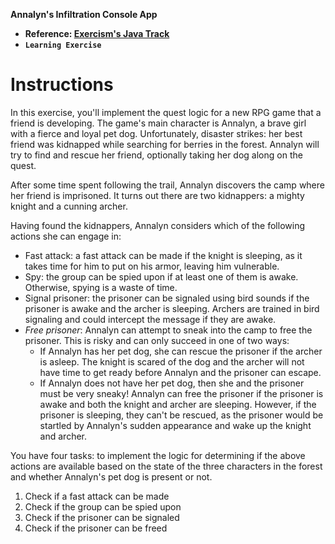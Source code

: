 **Annalyn's Infiltration Console App**

- **Reference: [Exercism's Java Track](https://exercism.org/tracks/java)**
- **`Learning Exercise`**

# Instructions

In this exercise, you'll implement the quest logic for a new RPG game that a friend is developing.
The game's main character is Annalyn, a brave girl with a fierce and loyal pet dog.
Unfortunately, disaster strikes: her best friend was kidnapped while searching for berries in the forest.
Annalyn will try to find and rescue her friend, optionally taking her dog along on the quest.

After some time spent following the trail, Annalyn discovers the camp where her friend is imprisoned.
It turns out there are two kidnappers: a mighty knight and a cunning archer.

Having found the kidnappers, Annalyn considers which of the following actions she can engage in:

- Fast attack: a fast attack can be made if the knight is sleeping, as it takes time for him to put on his armor, leaving him vulnerable.
- Spy: the group can be spied upon if at least one of them is awake.
  Otherwise, spying is a waste of time.
- Signal prisoner: the prisoner can be signaled using bird sounds if the prisoner is awake and the archer is sleeping.
  Archers are trained in bird signaling and could intercept the message if they are awake.
- _Free prisoner_: Annalyn can attempt to sneak into the camp to free the prisoner.
  This is risky and can only succeed in one of two ways:
  - If Annalyn has her pet dog, she can rescue the prisoner if the archer is asleep.
    The knight is scared of the dog and the archer will not have time to get ready before Annalyn and the prisoner can escape.
  - If Annalyn does not have her pet dog, then she and the prisoner must be very sneaky!
    Annalyn can free the prisoner if the prisoner is awake and both the knight and archer are sleeping.
    However, if the prisoner is sleeping, they can't be rescued, as the prisoner would be startled by Annalyn's sudden appearance and wake up the knight and archer.

You have four tasks: to implement the logic for determining if the above actions are available based on the state of the three characters in the forest and whether Annalyn's pet dog is present or not.

1. Check if a fast attack can be made
2. Check if the group can be spied upon
3. Check if the prisoner can be signaled
4. Check if the prisoner can be freed
